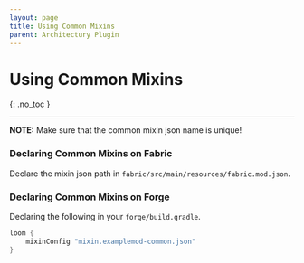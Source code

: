 ```yaml
---
layout: page
title: Using Common Mixins
parent: Architectury Plugin
---
```


# Using Common Mixins
{: .no_toc }

---

**NOTE:** Make sure that the common mixin json name is unique!

### Declaring Common Mixins on Fabric

Declare the mixin json path in `fabric/src/main/resources/fabric.mod.json`.

### Declaring Common Mixins on Forge

Declaring the following in your `forge/build.gradle`.

```groovy
loom {
    mixinConfig "mixin.examplemod-common.json"
}
```

